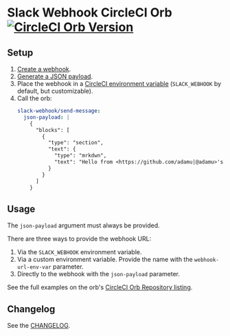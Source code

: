 # Slack Webhook CircleCI Orb [![CircleCI Orb Version](https://img.shields.io/badge/endpoint.svg?url=https://badges.circleci.io/orb/adamu/slack-webhook)](https://circleci.com/orbs/registry/orb/adamu/slack-webhook)

## Setup

1. [Create a webhook](https://api.slack.com/messaging/webhooks).
2. [Generate a JSON payload](https://app.slack.com/block-kit-builder).
3. Place the webhook in a [CircleCI environment variable](https://circleci.com/docs/2.0/env-vars/) (`SLACK_WEBHOOK` by default, but customizable).
4. Call the orb:
   ```yml
   slack-webhook/send-message:
     json-payload: |
       {
         "blocks": [
           {
             "type": "section",
             "text": {
               "type": "mrkdwn",
               "text": "Hello from <https://github.com/adamu|@adamu>'s `slack-webhook` CircleCi orb! 👋"
             }
           }
         ]
       }
   ```

## Usage

The `json-payload` argument must always be provided.

There are three ways to provide the webhook URL:
1. Via the `SLACK_WEBHOOK` environment variable.
2. Via a custom environment variable. Provide the name with the `webhook-url-env-var` parameter.
3. Directly to the webhook with the `json-payload` parameter.

See the full examples on the orb's [CircleCI Orb Repository listing](https://circleci.com/developer/orbs/orb/adamu/slack-webhook#usage-examples).

## Changelog

See the [CHANGELOG](CHANGELOG.md).
